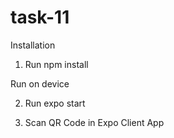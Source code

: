 # task-11
Installation

  1. Run  npm install
  
Run on device

  2. Run expo start
  
  3. Scan QR Code in Expo Client App
